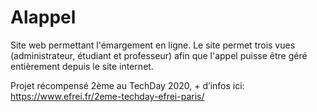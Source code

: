# Alappel

Site web permettant l'émargement en ligne. Le site permet trois vues (administrateur, étudiant et professeur) afin que l'appel puisse être géré entièrement depuis le site internet.

Projet récompensé 2ème au TechDay 2020, + d’infos ici: https://www.efrei.fr/2eme-techday-efrei-paris/


